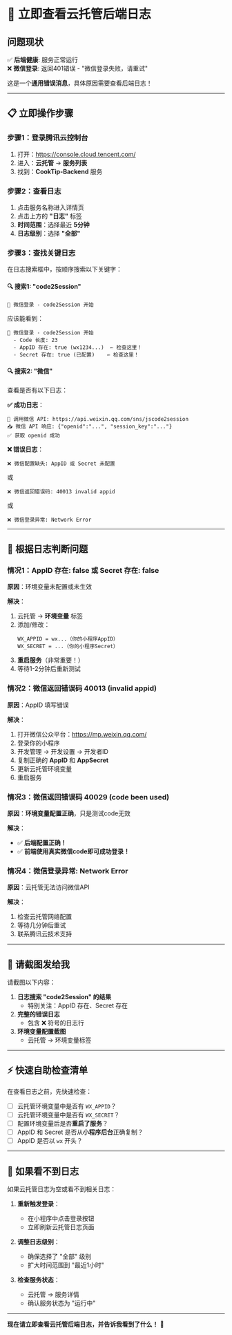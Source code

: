 # 🚨 立即查看云托管后端日志

## 问题现状

✅ **后端健康**: 服务正常运行  
❌ **微信登录**: 返回401错误 - "微信登录失败，请重试"

这是一个**通用错误消息**，具体原因需要查看后端日志！

---

## 📋 立即操作步骤

### 步骤1：登录腾讯云控制台

1. 打开：https://console.cloud.tencent.com/
2. 进入：**云托管** → **服务列表**
3. 找到：**CookTip-Backend** 服务

### 步骤2：查看日志

1. 点击服务名称进入详情页
2. 点击上方的 **"日志"** 标签
3. **时间范围**：选择最近 **5分钟**
4. **日志级别**：选择 **"全部"**

### 步骤3：查找关键日志

在日志搜索框中，按顺序搜索以下关键字：

#### 🔍 搜索1: "code2Session"
```
🔐 微信登录 - code2Session 开始
```

应该能看到：
```
🔐 微信登录 - code2Session 开始
  - Code 长度: 23
  - AppID 存在: true (wx1234...)  ← 检查这里！
  - Secret 存在: true (已配置)    ← 检查这里！
```

#### 🔍 搜索2: "微信"
查看是否有以下日志：

**✅ 成功日志**：
```
📡 调用微信 API: https://api.weixin.qq.com/sns/jscode2session
📥 微信 API 响应: {"openid":"...", "session_key":"..."}
✅ 获取 openid 成功
```

**❌ 错误日志**：
```
❌ 微信配置缺失: AppID 或 Secret 未配置
```
或
```
❌ 微信返回错误码: 40013 invalid appid
```
或
```
❌ 微信登录异常: Network Error
```

---

## 🎯 根据日志判断问题

### 情况1：AppID 存在: false 或 Secret 存在: false

**原因**：环境变量未配置或未生效

**解决**：
1. 云托管 → **环境变量** 标签
2. 添加/修改：
   ```
   WX_APPID = wx...（你的小程序AppID）
   WX_SECRET = ...（你的小程序Secret）
   ```
3. **重启服务**（非常重要！）
4. 等待1-2分钟后重新测试

### 情况2：微信返回错误码 40013 (invalid appid)

**原因**：AppID 填写错误

**解决**：
1. 打开微信公众平台：https://mp.weixin.qq.com/
2. 登录你的小程序
3. 开发管理 → 开发设置 → 开发者ID
4. 复制正确的 **AppID** 和 **AppSecret**
5. 更新云托管环境变量
6. 重启服务

### 情况3：微信返回错误码 40029 (code been used)

**原因**：**环境变量配置正确**，只是测试code无效

**解决**：
- ✅ **后端配置正确！**
- ✅ **前端使用真实微信code即可成功登录！**

### 情况4：微信登录异常: Network Error

**原因**：云托管无法访问微信API

**解决**：
1. 检查云托管网络配置
2. 等待几分钟后重试
3. 联系腾讯云技术支持

---

## 📸 请截图发给我

请截图以下内容：

1. **日志搜索 "code2Session" 的结果**
   - 特别关注：AppID 存在、Secret 存在
2. **完整的错误日志**
   - 包含 ❌ 符号的日志行
3. **环境变量配置截图**
   - 云托管 → 环境变量标签

---

## ⚡ 快速自助检查清单

在查看日志之前，先快速检查：

- [ ] 云托管环境变量中是否有 `WX_APPID`？
- [ ] 云托管环境变量中是否有 `WX_SECRET`？
- [ ] 配置环境变量后是否**重启了服务**？
- [ ] AppID 和 Secret 是否从**小程序后台**正确复制？
- [ ] AppID 是否以 `wx` 开头？

---

## 🔄 如果看不到日志

如果云托管日志为空或看不到相关日志：

1. **重新触发登录**：
   - 在小程序中点击登录按钮
   - 立即刷新云托管日志页面

2. **调整日志级别**：
   - 确保选择了 "全部" 级别
   - 扩大时间范围到 "最近1小时"

3. **检查服务状态**：
   - 云托管 → 服务详情
   - 确认服务状态为 "运行中"

---

**现在请立即查看云托管后端日志，并告诉我看到了什么！** 🚀

